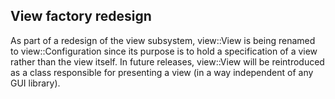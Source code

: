 ## View factory redesign

As part of a redesign of the view subsystem, view::View is being renamed to view::Configuration since its purpose is to hold a specification of a view rather than the view itself. In future releases, view::View will be reintroduced as a class responsible for presenting a view (in a way independent of any GUI library).
